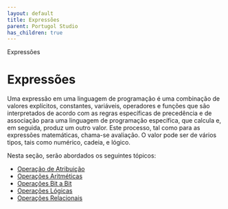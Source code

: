 ```yaml
---
layout: default
title: Expressões
parent: Portugol Studio
has_children: true
---
```



Expressões

Expressões
==========

Uma expressão em uma linguagem de programação é uma combinação de valores explícitos, constantes, variáveis​​, operadores e funções que são interpretados de acordo com as regras específicas de precedência e de associação para uma linguagem de programação específica, que calcula e, em seguida, produz um outro valor. Este processo, tal como para as expressões matemáticas, chama-se avaliação. O valor pode ser de vários tipos, tais como numérico, cadeia, e lógico.

Nesta seção, serão abordados os seguintes tópicos:

* [Operação de Atribuição](topicos/linguagem_portugol/expressao/atribuicao.html)
* [Operações Aritméticas](topicos/linguagem_portugol/expressao/operacoes_aritimeticas/index.html)
* [Operações Bit a Bit](topicos/linguagem_portugol/expressao/operacoes_bitwise/index.html)
* [Operações Lógicas](topicos/linguagem_portugol/expressao/operacoes_logicas/index.html)
* [Operações Relacionais](topicos/linguagem_portugol/expressao/relacional.html)


